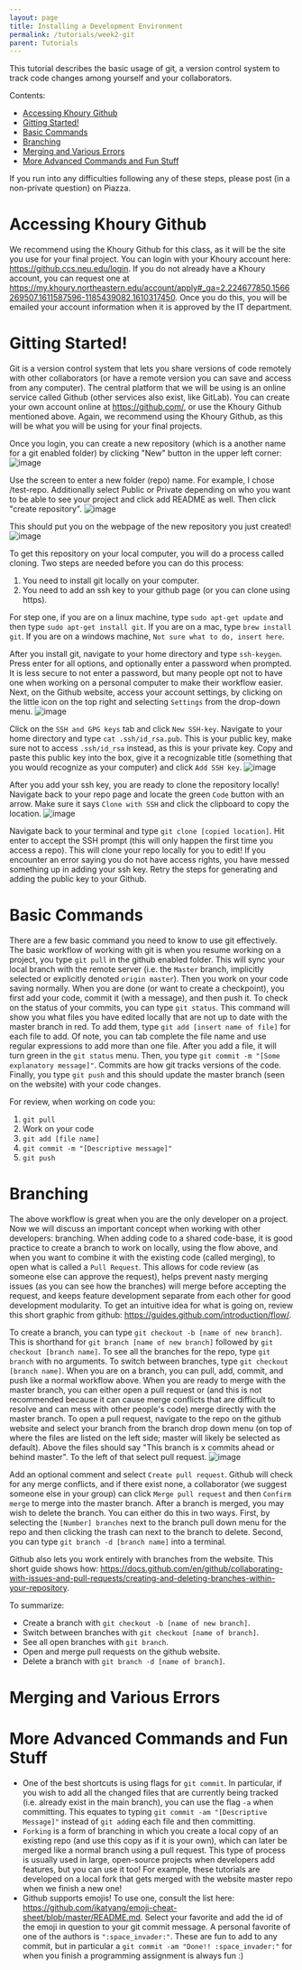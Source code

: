 ```yaml
---
layout: page
title: Installing a Development Environment
permalink: /tutorials/week2-git
parent: Tutorials
---
```

This tutorial describes the basic usage of git, a version control system to
track code changes among yourself and your collaborators.

Contents:
* [Accessing Khoury Github](#khoury-github)
* [Gitting Started!](#gitting-started)
* [Basic Commands](#basic-commands)
* [Branching](#branching)
* [Merging and Various Errors](#merging-and-various-errors)
* [More Advanced Commands and Fun Stuff](#more-advanced-commands-and-fun-stuff)

If you run into any difficulties following any of these steps, please post
(in a non-private question) on Piazza.

# Accessing Khoury Github

We recommend using the Khoury Github for this class, as it will be the site
you use for your final project. You can login with your Khoury account here:
https://github.ccs.neu.edu/login. If you do not already have a Khoury account,
you can request one at https://my.khoury.northeastern.edu/account/apply#_ga=2.224677850.1566269507.1611587596-1185439082.1610317450. Once you do
this, you will be emailed your account information when it is approved by the
IT department.

# Gitting Started!

Git is a version control system that lets you share versions of code remotely
with other collaborators (or have a remote version you can save and access from
any computer). The central platform that we will be using is an online service
called Github (other services also exist, like GitLab). You can create your own
account online at https://github.com/, or use the Khoury Github mentioned above.
Again, we recommend using the Khoury Github, as this will be what you will be
using for your final projects.

Once you login, you can create a new repository (which is a another name for
a git enabled folder) by clicking "New" button in the upper left corner:
    ![image](./assets/week2-git/new-repo.jpg)

Use the screen to enter a new folder (repo) name. For example, I chose
/test-repo. Additionally select Public or Private depending on who you
want to be able to see your project and click add README as well. Then click
"create repository".
    ![image](./assets/week2-git/new-repo-settings.jpg)

This should put you on the webpage of the new repository you just created!
    ![image](./assets/week2-git/new-repo-shown.jpg)

To get this repository on your local computer, you will do a process called
cloning. Two steps are needed before you can do this process:

1. You need to install git locally on your computer.
2. You need to add an ssh key to your github page (or you can clone using
  https).

For step one, if you are on a linux machine, type `sudo apt-get update` and then
type `sudo apt-get install git`.
If you are on a mac, type `brew install git`. If you are on a windows machine,
`Not sure what to do, insert here`.

After you install git, navigate to your home directory and type `ssh-keygen`.
Press enter for all options, and optionally enter a password when prompted. It
is less secure to not enter a password, but many people opt not to have one
when working on a personal computer to make their workflow easier. Next, on
the Github website, access your account settings, by clicking on the little
icon on the top right and selecting `Settings` from the drop-down menu.
    ![image](./assets/week2-git/github-settings.jpg)

Click on the `SSH and GPG keys` tab and click `New SSH-key`. Navigate to your
home directory and type `cat .ssh/id_rsa.pub`. This is your public key, make
sure not to access `.ssh/id_rsa` instead, as this is your private key. Copy
and paste this public key into the box, give it a recognizable title (something
that you would recognize as your computer) and click `Add SSH key`.
    ![image](./assets/week2-git/github-ssh-key.jpg)

After you add your ssh key, you are ready to clone the repository locally!
Navigate back to your repo page and locate the green `Code` button with an
arrow. Make sure it says `Clone with SSH` and click the clipboard to copy
the location.
    ![image](./assets/week2-git/git-clone.jpg)

Navigate back to your terminal and type
`git clone [copied location]`. Hit enter to accept the SSH prompt (this will
only happen the first time you access a repo). This will clone your repo
locally for you to edit! If you encounter an error saying you do not have
access rights, you have messed something up in adding your ssh key. Retry
the steps for generating and adding the public key to your Github.

# Basic Commands

There are a few basic command you need to know to use git effectively.
The basic workflow of working with git is when you resume working on a project,
you type `git pull` in the github enabled folder. This will sync your local
branch with the remote server (i.e. the `Master` branch,
implicitly selected or explicitly  denoted `origin master`).
Then you work on your code saving normally. When you are done (or want to
create a checkpoint), you first add your code, commit it (with a message),
and then push it. To check on the status of your commits, you can type
`git status`. This command will show you what files you have edited locally
that are not up to date with the master branch in red. To add them, type
`git add [insert name of file]` for each file to add. Of note, you can tab
complete the file name and use regular expressions to add more than one file.
After you add a file, it will turn green in the `git status` menu.
Then, you type `git commit -m "[Some explanatory message]"`. Commits are how
git tracks versions of the code. Finally, you type `git push` and this should
update the master branch (seen on the website) with your code changes.

For review, when working on code you:
1. `git pull`
2. Work on your code
3. `git add [file name]`
4. `git commit -m "[Descriptive message]"`
5. `git push`

# Branching

The above workflow is great when you are the only developer on a project.
Now we will discuss an important concept when working with other developers:
branching. When adding code to a shared code-base, it is good practice to create
a branch to work on locally, using the flow above, and when you want to combine
it with the existing code (called merging), to open what is called a
`Pull Request`. This allows for code review (as someone else can approve the
request), helps prevent nasty merging issues (as you can see how the branches)
will merge before accepting the request, and keeps feature development
separate from each other for good development modularity. To get an intuitive
idea for what is going on, review this short graphic from github:
https://guides.github.com/introduction/flow/.

To create a branch, you can type `git checkout -b [name of new branch]`. This
is shorthand for `git branch [name of new branch]` followed by
`git checkout [branch name]`. To see all the branches for the repo, type
`git branch` with no arguments. To switch between branches, type
`git checkout [branch name]`. When you are on a branch, you can pull, add,
commit, and push like a normal workflow above. When you are ready to merge
with the master branch, you can either open a pull request or (and this is
not recommended because it can cause merge conflicts that are difficult to
resolve and can mess with other people's code) merge directly with the master
branch. To open a pull request, navigate to the repo on the github website and
select your branch from the branch drop down menu (on top of where the files
are listed on the left side; master will likely be selected as default).
Above the files should say "This branch is x commits ahead or behind master".
To the left of that select pull request.
    ![image](./assets/week2-git/git-pull-request.jpg)

Add an optional comment and select
`Create pull request`. Github will check for any merge conflicts, and if there
exist none, a collaborator (we suggest someone else in your group) can click
`Merge pull request` and then `Confirm merge` to merge into the master branch.
After a branch is merged, you may wish to delete the branch. You can either do
this in two ways. First, by selecting the `[Number] branches` next to the
branch pull down menu for the repo and then clicking the trash can next to the
branch to delete. Second, you can type `git branch -d [branch name]` into a
terminal.

Github also lets you work entirely with branches from the website.
This short guide shows how: https://docs.github.com/en/github/collaborating-with-issues-and-pull-requests/creating-and-deleting-branches-within-your-repository.

To summarize:
  - Create a branch with `git checkout -b [name of new branch]`.
  - Switch between branches with `git checkout [name of branch]`.
  - See all open branches with `git branch`.
  - Open and merge pull requests on the github website.
  - Delete a branch with `git branch -d [name of branch]`.

# Merging and Various Errors

# More Advanced Commands and Fun Stuff

- One of the best shortcuts is using flags for `git commit`. In particular, if
you wish to add all the changed files that are currently being tracked (i.e.
already exist in the main branch), you can use the flag `-a` when committing.
This equates to typing `git commit -am "[Descriptive Message]"` instead of
`git add`ing each file and then committing.
- `Forking` is a form of branching in which you create a local copy of an
existing repo (and use this copy as if it is your own), which can later be
merged like a normal branch using a pull request. This type of process is
usually used in large, open-source projects when developers add features, but
you can use it too! For example, these tutorials are developed on a local fork
that gets merged with the website master repo when we finish a new one!
- Github supports emojis! To use one, consult the list here: https://github.com/ikatyang/emoji-cheat-sheet/blob/master/README.md. Select your favorite and add
the id of the emoji in question to your git commit message. A personal favorite
of one of the authors is `":space_invader:"`. These are fun to add to any
commit, but in particular a `git commit -am "Done!! :space_invader:"` for when
you finish a programming assignment is always fun :)
